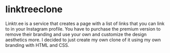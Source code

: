 # linktreeclone
Linktr.ee is a service that creates a page with a list of links that you can link to in your Instagram profile. You have to purchase the premium version to remove their branding and use your own and customize the design aesthetics more. I decided to just create my own clone of it using my own branding with HTML and CSS.


